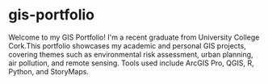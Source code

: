 # gis-portfolio
Welcome to my GIS Portfolio! I'm a recent graduate from University College Cork.This portfolio showcases my academic and personal GIS projects, covering themes such as environmental risk assessment, urban planning, air pollution, and remote sensing. Tools used include ArcGIS Pro, QGIS, R, Python, and StoryMaps.
